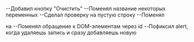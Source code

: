 --Добавил кнопку "Очистить"
--Поменял название некоторых переменных
--Сделал проверку на пустую строку
--Поменял <p> на <span>
--Поменял обращение к DOM-элементам через id
--Пофиксил alert, когда удаляешь запись и сразу добавляешь новую
